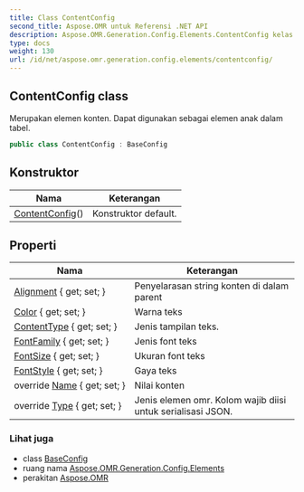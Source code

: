 ```yaml
---
title: Class ContentConfig
second_title: Aspose.OMR untuk Referensi .NET API
description: Aspose.OMR.Generation.Config.Elements.ContentConfig kelas. Merupakan elemen konten. Dapat digunakan sebagai elemen anak dalam tabel.
type: docs
weight: 130
url: /id/net/aspose.omr.generation.config.elements/contentconfig/
---
```

## ContentConfig class

Merupakan elemen konten. Dapat digunakan sebagai elemen anak dalam tabel.

```csharp
public class ContentConfig : BaseConfig
```

## Konstruktor

| Nama | Keterangan |
| --- | --- |
| [ContentConfig](contentconfig/)() | Konstruktor default. |

## Properti

| Nama | Keterangan |
| --- | --- |
| [Alignment](../../aspose.omr.generation.config.elements/contentconfig/alignment/) { get; set; } | Penyelarasan string konten di dalam parent |
| [Color](../../aspose.omr.generation.config.elements/contentconfig/color/) { get; set; } | Warna teks |
| [ContentType](../../aspose.omr.generation.config.elements/contentconfig/contenttype/) { get; set; } | Jenis tampilan teks. |
| [FontFamily](../../aspose.omr.generation.config.elements/contentconfig/fontfamily/) { get; set; } | Jenis font teks |
| [FontSize](../../aspose.omr.generation.config.elements/contentconfig/fontsize/) { get; set; } | Ukuran font teks |
| [FontStyle](../../aspose.omr.generation.config.elements/contentconfig/fontstyle/) { get; set; } | Gaya teks |
| override [Name](../../aspose.omr.generation.config.elements/contentconfig/name/) { get; set; } | Nilai konten |
| override [Type](../../aspose.omr.generation.config.elements/contentconfig/type/) { get; set; } | Jenis elemen omr. Kolom wajib diisi untuk serialisasi JSON. |

### Lihat juga

* class [BaseConfig](../../aspose.omr.generation.config/baseconfig/)
* ruang nama [Aspose.OMR.Generation.Config.Elements](../../aspose.omr.generation.config.elements/)
* perakitan [Aspose.OMR](../../)


